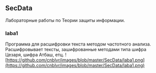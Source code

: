 ## SecData
Лабораторные работы по Теории защиты информации.
### laba1
Программа для расшифровки текста методом частотного анализа. Расшифровывает тексты, зашифрованные методами типа шифра Цезаря, шифра Атбаш, етц.
![https://github.com/cnblvr/images/blob/master/SecData/laba1.png](https://github.com/cnblvr/images/blob/master/SecData/laba1.png)
